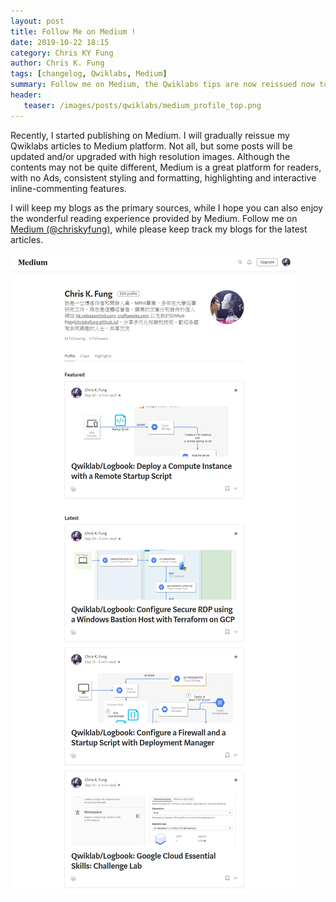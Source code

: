 ```yaml
---
layout: post
title: Follow Me on Medium !
date: 2019-10-22 18:15
category: Chris KY Fung
author: Chris K. Fung
tags: [changelog, Qwiklabs, Medium]
summary: Follow me on Medium, the Qwiklabs tips are now reissued now to it!
header: 
   teaser: /images/posts/qwiklabs/medium_profile_top.png
---
```


Recently, I started publishing on Medium. I will gradually reissue my Qwiklabs articles to Medium platform. Not all, but some posts will be updated and/or upgraded with high resolution images. Although the contents may not be quite different, Medium is a great platform for readers, with no Ads, consistent styling and formatting, highlighting and interactive inline-commenting features.

I will keep my blogs as the primary sources, while I hope you can also enjoy the wonderful reading experience provided by Medium. Follow me on [Medium (@chriskyfung)](https://medium.com/@chriskyfung), while please keep track my blogs for the latest articles.

<!--more-->

![snapshot of my medium profile page on 2019-10-22](/images/posts/qwiklabs/medium_profile.png)